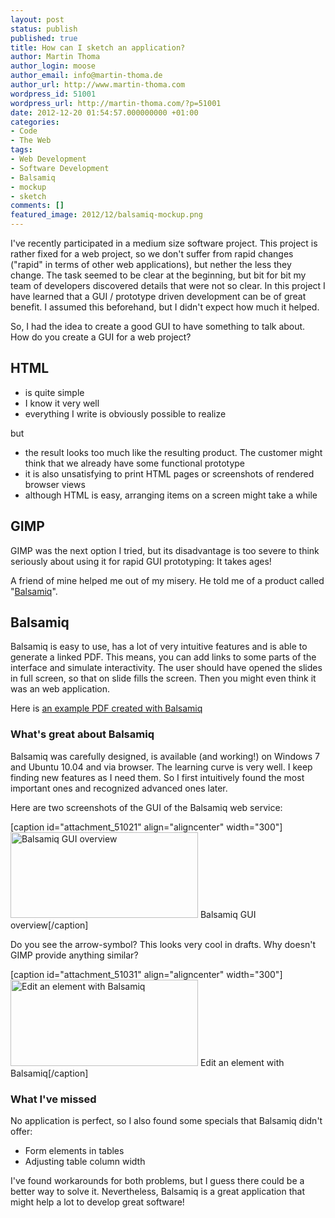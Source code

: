 ```yaml
---
layout: post
status: publish
published: true
title: How can I sketch an application?
author: Martin Thoma
author_login: moose
author_email: info@martin-thoma.de
author_url: http://www.martin-thoma.com
wordpress_id: 51001
wordpress_url: http://martin-thoma.com/?p=51001
date: 2012-12-20 01:54:57.000000000 +01:00
categories:
- Code
- The Web
tags:
- Web Development
- Software Development
- Balsamiq
- mockup
- sketch
comments: []
featured_image: 2012/12/balsamiq-mockup.png
---
```

I've recently participated in a medium size software project. This project is rather fixed for a web project, so we don't suffer from rapid changes ("rapid" in terms of other web applications), but nether the less they change. The task seemed to be clear at the beginning, but bit for bit my team of developers discovered details that were not so clear. In this project I have learned that a GUI / prototype driven development can be of great benefit. I assumed this beforehand, but I didn't expect how much it helped.

So, I had the idea to create a good GUI to have something to talk about. How do you create a GUI for a web project? 

<h2>HTML</h2>
<ul>
  <li>is quite simple</li>
  <li>I know it very well</li>
  <li>everything I write is obviously possible to realize</li>
</ul>

but 

<ul>
  <li>the result looks too much like the resulting product. The customer might think that we already have some functional prototype
  <li>it is also unsatisfying to print HTML pages or screenshots of rendered browser views</li>
  <li>although HTML is easy, arranging items on a screen might take a while</li> 
</ul>

<h2>GIMP</h2> 
GIMP was the next option I tried, but its disadvantage is too severe to think seriously about using it for rapid GUI prototyping: It takes ages!

A friend of mine helped me out of my misery. He told me of a product called "<a href="http://www.balsamiq.com/">Balsamiq</a>". 

<h2>Balsamiq</h2>
Balsamiq is easy to use, has a lot of very intuitive features and is able to generate a linked PDF. This means, you can add links to some parts of the interface and simulate interactivity. The user should have opened the slides in full screen, so that on slide fills the screen. Then you might even think it was an web application.

Here is <a href='http://martin-thoma.com/wp-content/uploads/2012/12/Scientific-publishing.pdf'>an example PDF created with Balsamiq</a>

<h3>What's great about Balsamiq</h3>
Balsamiq was carefully designed, is available (and working!) on Windows 7 and Ubuntu 10.04 and via browser. The learning curve is very well. I keep finding new features as I need them. So I first intuitively found the most important ones and recognized advanced ones later.

Here are two screenshots of the GUI of the Balsamiq web service:

[caption id="attachment_51021" align="aligncenter" width="300"]<a href="http://martin-thoma.com/wp-content/uploads/2012/12/balsamiq-tabs-bar.png"><img src="http://martin-thoma.com/wp-content/uploads/2012/12/balsamiq-tabs-bar-300x137.png" alt="Balsamiq GUI overview" title="Balsamiq GUI overview" width="300" height="137" class="size-medium wp-image-51021" /></a> Balsamiq GUI overview[/caption]

Do you see the arrow-symbol? This looks very cool in drafts. Why doesn't GIMP provide anything similar?

[caption id="attachment_51031" align="aligncenter" width="300"]<a href="http://martin-thoma.com/wp-content/uploads/2012/12/balsamiq-edit.png"><img src="http://martin-thoma.com/wp-content/uploads/2012/12/balsamiq-edit-300x138.png" alt="Edit an element with Balsamiq" title="Edit an element with Balsamiq" width="300" height="138" class="size-medium wp-image-51031" /></a> Edit an element with Balsamiq[/caption]

<h3>What I've missed</h3>
No application is perfect, so I also found some specials that Balsamiq didn't offer:
<ul>
  <li>Form elements in tables</li>
  <li>Adjusting table column width</li>
</ul>

I've found workarounds for both problems, but I guess there could be a better way to solve it. Nevertheless, Balsamiq is a great application that might help a lot to develop great software!

